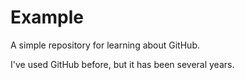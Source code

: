# Example
A simple repository for learning about GitHub.

I've used GitHub before, but it has been several years.

